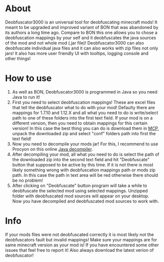 # About
Deobfuscator3000 is an universal tool for deobfuscating minecraft mods! It meant to be upgraded and improved variant of BON that was abandoned by its authors a long time ago.
Compare to BON this one allows you to chose a deobfuscation mappings by your self and it deobfuscates the java sources of the mod and not whole mod (.jar file)!
Deobfuscator3000 can also deobfuscate individual java files and it can also works with zip files not only jars!
It also has more user friendly UI with tooltips, logging console and other things!

# How to use
1. As well as BON, Deobfuscator3000 is programmed in Java so you need Java to run it!
2. First you need to select deobfuscation mappings! These are excel files that tell the deobfuscator what to do with your mod! Defaulty there are mappings for 1.7.10 and 1.12.X and all what you need to do is write/select path to one of these folders into the first text field. If your mod is on a different version, then you need to obtain mappings for this certain version! In this case the best thing you can do is download them in [MCP](http://www.modcoderpack.com/), unpack the downloaded zip and select "conf" folders path into first the text field!
3. Now you need to decompile your mods jar! For this, I recommend to use Procyon on this online [Java decompiler](http://www.javadecompilers.com/).
4. After decompiling your mod, all what you need to do is select the path of the downloaded zip into the second text field and hit "Deobfuscate" button that supposed to be active by this time. If it is not there is most likely something wrong with deobfuscation mappings path or mods zip path. In this case the path in text area will be red otherwise there should be no problem!
5. After clicking on "Deobfuscate" button program will take a while to deobfuscate the selected mod using selected mappings. Unzipped folder with deobfuscated mod sources will appear on your desktop. Now you have decompiled and deobfuscated mod sources to work with.

# Info
If your mods files were not deobfuscated correctly it is most likely not the deobfuscators fault but invalid mappings! Make sure your mappings are for same minecraft version as your mod is! If you have encountered some other issues that feel free to report it! Also always download the latest verion of deobfuscator!
